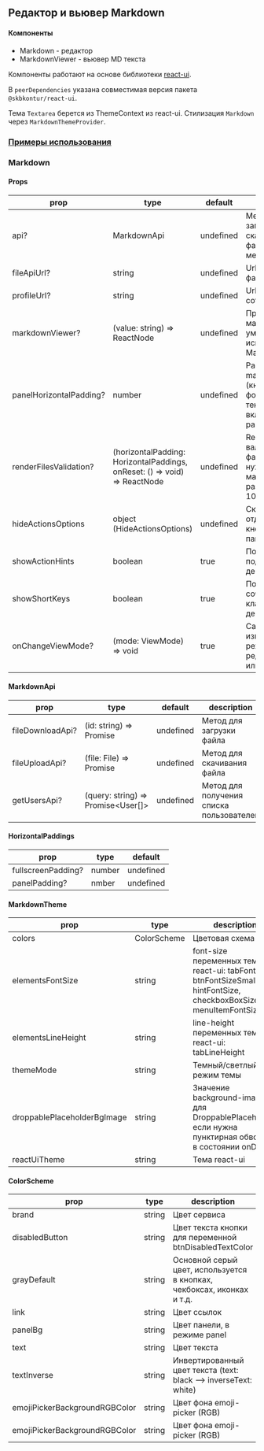 ## Редактор и вьювер Markdown

#### Компоненты

- Markdown - редактор
- MarkdownViewer - вьювер MD текста

Компоненты работают на основе библиотеки [react-ui](https://tech.skbkontur.ru/react-ui/).

В `peerDependencies` указана совместимая версия пакета `@skbkontur/react-ui`.

Тема `Textarea` берется из ThemeContext из react-ui.
Стилизация `Markdown` через `MarkdownThemeProvider`.

### [Примеры использования](https://stackblitz.com/edit/skbkontur-markdown?file=src%2FApp.tsx)

### Markdown

#### Props

| prop                    | type                                                                      | default   | description                                                                         |
|-------------------------|---------------------------------------------------------------------------|-----------|-------------------------------------------------------------------------------------|
| api?                    | MarkdownApi                                                               | undefined | Методы апи для загрузки/скачивания файлов и меншена                                 |
| fileApiUrl?             | string                                                                    | undefined | Url апи для файлов                                                                  |
| profileUrl?             | string                                                                    | undefined | Url для профиля сотрудника                                                          |
| markdownViewer?         | (value: string) => ReactNode                                              | undefined | Превьювер мардауна, по умолчанию используется MarkdownViewer                        |
| panelHorizontalPadding? | number                                                                    | undefined | Padding markdownActions (кнопки помощи форматирования текста), включает режим panel |
| renderFilesValidation?  | (horizontalPadding: HorizontalPaddings, onReset: () => void) => ReactNode | undefined | Render валидации файла, если она нужна, максимальный размер файла = 10mb            |
| hideActionsOptions      | object (HideActionsOptions)                                               | undefined | Скрыть отдельные кнопки на панели действий                                          |
| showActionHints         | boolean                                                                   | true      | Показывать подсказки к действиям                                                    |
| showShortKeys           | boolean                                                                   | true      | Показывать сочетания клавиш для действия в хинте                                    |
| onChangeViewMode?       | (mode: ViewMode) => void                                                  | true      | Callback изменения режима редактирования или просмотра                              |

#### MarkdownApi

| prop             | type                               | default   | description                              |
|------------------|------------------------------------|-----------|------------------------------------------|
| fileDownloadApi? | (id: string) => Promise<File>      | undefined | Метод для загрузки файла                 |
| fileUploadApi?   | (file: File) => Promise<RefItem>   | undefined | Метод для скачивания файла               |
| getUsersApi?     | (query: string) => Promise<User[]> | undefined | Метод для получения списка пользователей |

#### HorizontalPaddings

| prop               | type   | default   |
|--------------------|--------|-----------|
| fullscreenPadding? | number | undefined |
| panelPadding?      | nmber  | undefined |

#### MarkdownTheme

| prop                        | type        | description                                                                                                        |
|-----------------------------|-------------|--------------------------------------------------------------------------------------------------------------------|
| colors                      | ColorScheme | Цветовая схема                                                                                                     |
| elementsFontSize            | string      | font-size переменных темы react-ui: tabFontSize, btnFontSizeSmall, hintFontSize, checkboxBoxSize, menuItemFontSize |
| elementsLineHeight          | string      | line-height переменных темы react-ui: tabLineHeight                                                                |
| themeMode                   | string      | Темный/светлый режим темы                                                                                          |
| droppablePlaceholderBgImage | string      | Значение background-image для DroppablePlaceholder, если нужна пунктирная обводка в состоянии onDrag               |
| reactUiTheme                | string      | Тема react-ui                                                                                                      |

#### ColorScheme

| prop                          | type   | description                                                            |
|-------------------------------|--------|------------------------------------------------------------------------|
| brand                         | string | Цвет сервиса                                                           |
| disabledButton                | string | Цвет текста кнопки для переменной btnDisabledTextColor                 |
| grayDefault                   | string | Основной серый цвет, используется в кнопках, чекбоксах, иконках и т.д. |
| link                          | string | Цвет ссылок                                                            |
| panelBg                       | string | Цвет панели, в режиме panel                                            |
| text                          | string | Цвет текста                                                            |
| textInverse                   | string | Инвертированный цвет текста (text: black --> inverseText: white)       |
| emojiPickerBackgroundRGBColor | string | Цвет фона emoji-picker (RGB)                                           |
| emojiPickerBackgroundRGBColor | string | Цвет фона emoji-picker (RGB)                                           |
